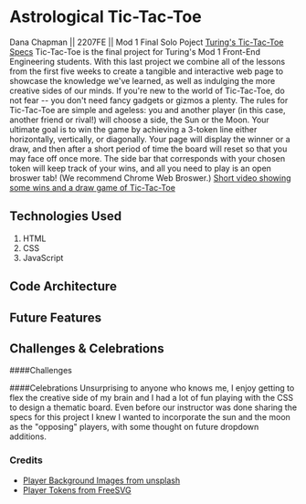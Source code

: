 # Astrological Tic-Tac-Toe

Dana Chapman || 2207FE || Mod 1 Final Solo Poject
[Turing's Tic-Tac-Toe Specs](https://frontend.turing.edu/projects/module-1/tic-tac-toe-solo-v2.html)
Tic-Tac-Toe is the final project for Turing's Mod 1 Front-End Engineering students. With this last project we combine all of the lessons from the first five weeks to create a tangible and interactive web page to showcase the knowledge we've learned, as well as indulging the more creative sides of our minds.
If you're new to the world of Tic-Tac-Toe, do not fear -- you don't need fancy gadgets or gizmos a plenty. The rules for Tic-Tac-Toe are simple and ageless: you and another player (in this case, another friend or rival!) will choose a side, the Sun or the Moon. Your ultimate goal is to win the game by achieving a 3-token line either horizontally, vertically, or diagonally. Your page will display the winner or a draw, and then after a short period of time the board will reset so that you may face off once more. The side bar that corresponds with your chosen token will keep track of your wins, and all you need to play is an open broswer tab! (We recommend Chrome Web Broswer.)
[Short video showing some wins and a draw game of Tic-Tac-Toe](./assets/solo-project-video.mov)

## Technologies Used

1. HTML
2. CSS
3. JavaScript

## Code Architecture 

<!-- Talk about files here -->

## Future Features

<!-- Add Dropdown options for customizable player tokens -->
<!-- Manual Reset Button -->

## Challenges & Celebrations

####Challenges 

####Celebrations
Unsurprising to anyone who knows me, I enjoy getting to flex the creative side of my brain and I had a lot of fun playing with the CSS to design a thematic board. Even before our instructor was done sharing the specs for this project I knew I wanted to incorporate the sun and the moon as the "opposing" players, with some thought on future dropdown additions.

### Credits

- [Player Background Images from unsplash](https://unsplash.com/)
- [Player Tokens from FreeSVG](https://freesvg.org/)